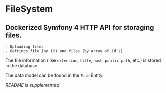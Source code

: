 FileSystem
==========
Dockerized Symfony 4 HTTP API for storaging files.
--------------------------------------------------


~~~~
- Uploading files
- Gettings file (by id) and files (by array of id`s)
~~~~

The file information (like `extension`, `title`, `hash`, `public path`, etc.) is stored in the database.

The data model can be found in the `File` Entity.


*README is supplemented.*
